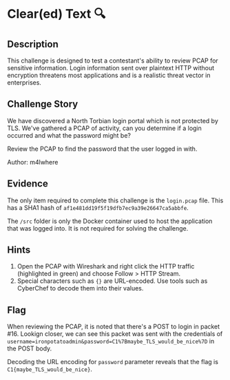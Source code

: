 # Clear(ed) Text 🔍
## Description
This challenge is designed to test a contestant's ability to review PCAP for sensitive information. Login information sent over plaintext HTTP without encryption threatens most applications and is a realistic threat vector in enterprises. 

## Challenge Story
We have discovered a North Torbian login portal which is not protected by TLS. We've gathered a PCAP of activity, can you determine if a login occurred and what the password might be?

Review the PCAP to find the password that the user logged in with.

Author: m4lwhere

## Evidence
The only item required to complete this challenge is the `login.pcap` file. This has a SHA1 hash of `af1e481dd19f5f19dfb7ec9a39e26647ca5abbfe`.

The `/src` folder is only the Docker container used to host the application that was logged into. It is not required for solving the challenge.

## Hints
1. Open the PCAP with Wireshark and right click the HTTP traffic (highlighted in green) and choose Follow > HTTP Stream.
2. Special characters such as `{}` are URL-encoded. Use tools such as CyberChef to decode them into their values.

## Flag
When reviewing the PCAP, it is noted that there's a POST to login in packet #16. Lookign closer, we can see this packet was sent with the credentials of `username=ironpotatoadmin&password=C1%7Bmaybe_TLS_would_be_nice%7D` in the POST body. 

Decoding the URL encoding for `password` parameter reveals that the flag is `C1{maybe_TLS_would_be_nice}`.